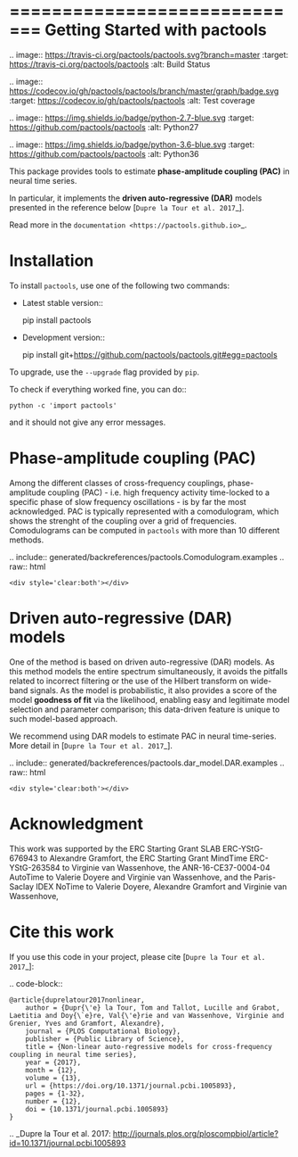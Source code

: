 =============================
Getting Started with pactools
=============================

.. image:: https://travis-ci.org/pactools/pactools.svg?branch=master
    :target: https://travis-ci.org/pactools/pactools
    :alt: Build Status

.. image:: https://codecov.io/gh/pactools/pactools/branch/master/graph/badge.svg
    :target: https://codecov.io/gh/pactools/pactools
    :alt: Test coverage

.. image:: https://img.shields.io/badge/python-2.7-blue.svg
    :target: https://github.com/pactools/pactools
    :alt: Python27

.. image:: https://img.shields.io/badge/python-3.6-blue.svg
    :target: https://github.com/pactools/pactools
    :alt: Python36

This package provides tools to estimate **phase-amplitude coupling (PAC)**
in neural time series.

In particular, it implements the **driven auto-regressive (DAR)**
models presented in the reference below [`Dupre la Tour et al. 2017`_].

Read more in the `documentation <https://pactools.github.io>`_.

Installation
============

To install ``pactools``, use one of the following two commands:

- Latest stable version::

    pip install pactools

- Development version::

    pip install git+https://github.com/pactools/pactools.git#egg=pactools

To upgrade, use the ``--upgrade`` flag provided by ``pip``.

To check if everything worked fine, you can do::

	python -c 'import pactools'

and it should not give any error messages.

Phase-amplitude coupling (PAC)
==============================
Among the different classes of cross-frequency couplings,
phase-amplitude coupling (PAC) - i.e. high frequency activity time-locked
to a specific phase of slow frequency oscillations - is by far the most
acknowledged.
PAC is typically represented with a comodulogram, which shows the strenght of
the coupling over a grid of frequencies.
Comodulograms can be computed in `pactools` with more
than 10 different methods.

.. include:: generated/backreferences/pactools.Comodulogram.examples
.. raw:: html

    <div style='clear:both'></div>

Driven auto-regressive (DAR) models
===================================
One of the method is based on driven auto-regressive (DAR) models.
As this method models the entire spectrum simultaneously, it avoids the
pitfalls related to incorrect filtering or the use of the Hilbert transform
on wide-band signals. As the model is probabilistic, it also provides a
score of the model **goodness of fit** via the likelihood, enabling easy
and legitimate model selection and parameter comparison;
this data-driven feature is unique to such model-based approach.

We recommend using DAR models to estimate PAC in neural time-series.
More detail in [`Dupre la Tour et al. 2017`_].


.. include:: generated/backreferences/pactools.dar_model.DAR.examples
.. raw:: html

    <div style='clear:both'></div>

Acknowledgment
==============

This work was supported by the ERC Starting Grant SLAB ERC-YStG-676943 to
Alexandre Gramfort, the ERC Starting Grant MindTime ERC-YStG-263584 to Virginie
van Wassenhove, the ANR-16-CE37-0004-04 AutoTime to Valerie Doyere and Virginie
van Wassenhove, and the Paris-Saclay IDEX NoTime to Valerie Doyere, Alexandre
Gramfort and Virginie van Wassenhove,

Cite this work
==============

If you use this code in your project, please cite
[`Dupre la Tour et al. 2017`_]:


.. code-block::

    @article{duprelatour2017nonlinear,
        author = {Dupr{\'e} la Tour, Tom and Tallot, Lucille and Grabot, Laetitia and Doy{\`e}re, Val{\'e}rie and van Wassenhove, Virginie and Grenier, Yves and Gramfort, Alexandre},
        journal = {PLOS Computational Biology},
        publisher = {Public Library of Science},
        title = {Non-linear auto-regressive models for cross-frequency coupling in neural time series},
        year = {2017},
        month = {12},
        volume = {13},
        url = {https://doi.org/10.1371/journal.pcbi.1005893},
        pages = {1-32},
        number = {12},
        doi = {10.1371/journal.pcbi.1005893}
    }


.. _Dupre la Tour et al. 2017: http://journals.plos.org/ploscompbiol/article?id=10.1371/journal.pcbi.1005893
